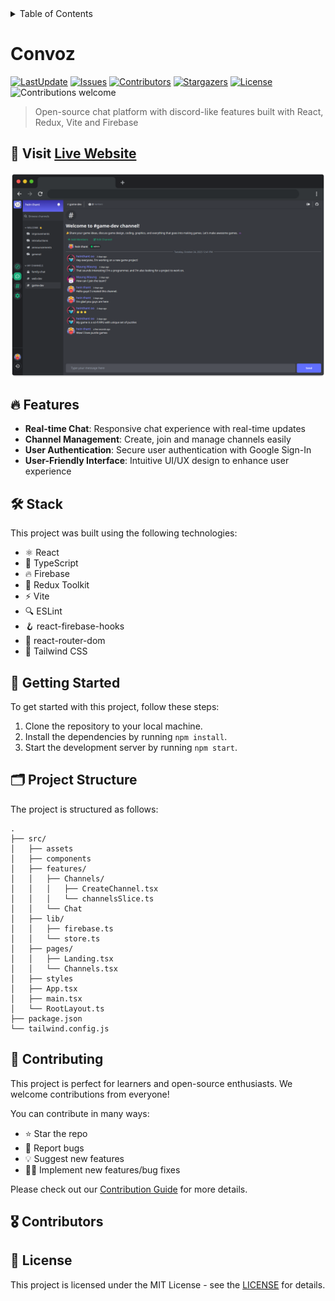 <details>
<summary>Table of Contents</summary>

- [Convoz](#convoz)
  - [🚀 Visit Live Website](#-visit-live-website)
  - [🔥 Features](#-features)
  - [🛠️ Stack](#️-stack)
  - [📙 Getting Started](#-getting-started)
  - [🗂️ Project Structure](#️-project-structure)
  - [🤝 Contributing](#-contributing)
  - [🎖️ Contributors](#️-contributors)
  - [📜 License](#-license)


</details>

# Convoz

[![LastUpdate](https://img.shields.io/github/last-commit/IndieCoderMM/convoz-chat)](https://github.com/IndieCoderMM/convoz-chat/commits/dev)
[![Issues](https://img.shields.io/github/issues/IndieCoderMM/convoz-chat)](https://github.com/IndieCoderMM/convoz-chat/issues)
[![Contributors](https://img.shields.io/github/contributors/IndieCoderMM/convoz-chat)](https://github.com/IndieCoderMM/convoz-chat/graphs/contributors)
[![Stargazers](https://img.shields.io/github/stars/IndieCoderMM/convoz-chat)](https://github.com/IndieCoderMM/convoz-chat/stargazers)
[![License](https://img.shields.io/github/license/IndieCoderMM/convoz-chat)](https://github.com/IndieCoderMM/convoz-chat/blob/main/LICENSE)
![Contributions welcome](https://img.shields.io/badge/contributions-welcome-orange.svg)

> Open-source chat platform with discord-like features built with React, Redux, Vite and Firebase

## 🚀 Visit [Live Website](https://convoz-chat.onrender.com/)

![Convoz Screenshot](./screenshot.png)

## 🔥 Features

- **Real-time Chat**: Responsive chat experience with real-time updates
- **Channel Management**: Create, join and manage channels easily
- **User Authentication**: Secure user authentication with Google Sign-In
- **User-Friendly Interface**: Intuitive UI/UX design to enhance user experience

## 🛠️ Stack

This project was built using the following technologies:

- ⚛️ React
- 🔷 TypeScript
- 🔥 Firebase
- 🧰 Redux Toolkit
- ⚡ Vite
- 🔍 ESLint
- 🪝 react-firebase-hooks
- 🚦 react-router-dom
- 🎨 Tailwind CSS

## 📙 Getting Started

To get started with this project, follow these steps:

1. Clone the repository to your local machine.
2. Install the dependencies by running `npm install`.
3. Start the development server by running `npm start`.

## 🗂️ Project Structure

The project is structured as follows:

```
.
├── src/
│   ├── assets
│   ├── components
│   ├── features/
│   │   ├── Channels/
│   │   │   ├── CreateChannel.tsx
│   │   │   └── channelsSlice.ts
│   │   └── Chat
│   ├── lib/
│   │   ├── firebase.ts
│   │   └── store.ts
│   ├── pages/
│   │   ├── Landing.tsx
│   │   └── Channels.tsx
│   ├── styles
│   ├── App.tsx
│   ├── main.tsx
│   └── RootLayout.ts
├── package.json
└── tailwind.config.js
```

## 🤝 Contributing

This project is perfect for learners and open-source enthusiasts. We welcome contributions from everyone!

You can contribute in many ways:
- ⭐ Star the repo 
- 🐞 Report bugs
- 💡 Suggest new features
- 👩‍💻 Implement new features/bug fixes 

Please check out our [Contribution Guide](./CONTRIBUTING.md) for more details.

## 🎖️ Contributors

<!-- readme: contributors -start -->
<!-- readme: contributors -end -->

## 📜 License

This project is licensed under the MIT License - see the [LICENSE](./LICENSE) for details.

